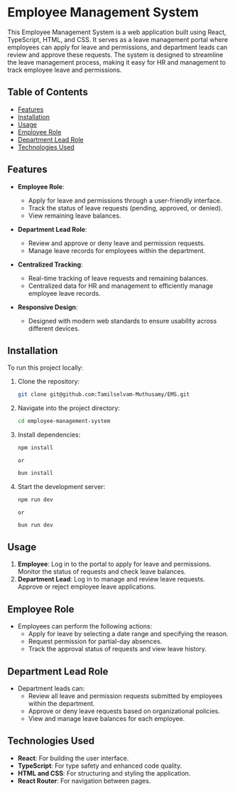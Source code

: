 # Employee Management System

This Employee Management System is a web application built using React, TypeScript, HTML, and CSS. It serves as a leave management portal where employees can apply for leave and permissions, and department leads can review and approve these requests. The system is designed to streamline the leave management process, making it easy for HR and management to track employee leave and permissions.

## Table of Contents
- [Features](#features)
- [Installation](#installation)
- [Usage](#usage)
- [Employee Role](#employee-role)
- [Department Lead Role](#department-lead-role)
- [Technologies Used](#technologies-used)

## Features
- **Employee Role**:
  - Apply for leave and permissions through a user-friendly interface.
  - Track the status of leave requests (pending, approved, or denied).
  - View remaining leave balances.

- **Department Lead Role**:
  - Review and approve or deny leave and permission requests.
  - Manage leave records for employees within the department.

- **Centralized Tracking**:
  - Real-time tracking of leave requests and remaining balances.
  - Centralized data for HR and management to efficiently manage employee leave records.

- **Responsive Design**:
  - Designed with modern web standards to ensure usability across different devices.

## Installation
To run this project locally:

1. Clone the repository:
    ```bash
    git clone git@github.com:Tamilselvam-Muthusamy/EMS.git
    ```

2. Navigate into the project directory:
    ```bash
    cd employee-management-system
    ```

3. Install dependencies:
    ```bash
    npm install
    ```
       or
    ```bash
    bun install
    ```

4. Start the development server:
    ```bash
    npm run dev
    ```
       or
    ```bash
    bun run dev
    ```

## Usage

1. **Employee**: Log in to the portal to apply for leave and permissions. Monitor the status of requests and check leave balances.
2. **Department Lead**: Log in to manage and review leave requests. Approve or reject employee leave applications.

## Employee Role

- Employees can perform the following actions:
  - Apply for leave by selecting a date range and specifying the reason.
  - Request permission for partial-day absences.
  - Track the approval status of requests and view leave history.

## Department Lead Role

- Department leads can:
  - Review all leave and permission requests submitted by employees within the department.
  - Approve or deny leave requests based on organizational policies.
  - View and manage leave balances for each employee.


## Technologies Used
- **React**: For building the user interface.
- **TypeScript**: For type safety and enhanced code quality.
- **HTML and CSS**: For structuring and styling the application.
- **React Router**: For navigation between pages.
